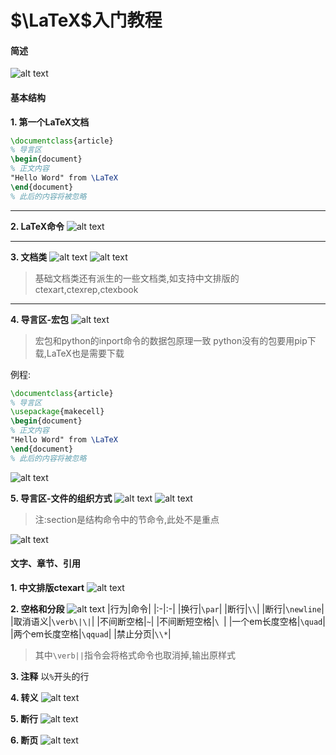 # $\LaTeX$入门教程

#### 简述

![alt text](image.png)

#### 基本结构

**1. 第一个LaTeX文档**
```latex
\documentclass{article}
% 导言区
\begin{document}
% 正文内容
"Hello Word" from \LaTeX
\end{document}
% 此后的内容将被忽略
```
***
**2. LaTeX命令**
![alt text](image-3.png)
***
**3. 文档类**
![alt text](image-5.png)
![alt text](image-2.png)
> 基础文档类还有派生的一些文档类,如支持中文排版的ctexart,ctexrep,ctexbook
***
**4. 导言区-宏包**
![alt text](image-4.png)
> 宏包和python的inport命令的数据包原理一致
> python没有的包要用pip下载,LaTeX也是需要下载

例程:
```latex
\documentclass{article}
% 导言区
\usepackage{makecell}
\begin{document}
% 正文内容
"Hello Word" from \LaTeX
\end{document}
% 此后的内容将被忽略
```
![alt text](image-6.png)

**5. 导言区-文件的组织方式**
![alt text](image-7.png)
![alt text](image-8.png)
> 注:section是结构命令中的节命令,此处不是重点

![alt text](image-9.png)

#### 文字、章节、引用
**1. 中文排版ctexart**
![alt text](image-10.png)

**2. 空格和分段**
![alt text](image-11.png)
|行为|命令|
|:-|:-|
|换行|`\par`|
|断行|`\\`|
|断行|`\newline`|
|取消语义|`\verb\|\|`|
|不间断空格|`~`|
|不间断短空格|`\ `|
|一个em长度空格|`\quad`|
|两个em长度空格|`\qquad`|
|禁止分页|`\\*`|
> 其中`\verb||`指令会将格式命令也取消掉,输出原样式

**3. 注释**
以`%`开头的行

**4. 转义**
![alt text](image-12.png)

**5. 断行**
![alt text](image-13.png)

**6. 断页**
![alt text](image-14.png)

